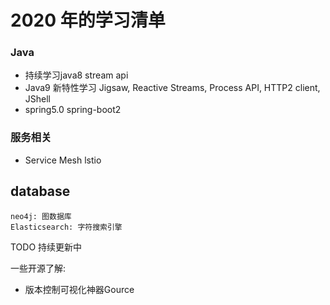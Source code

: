 # 2020 年的学习清单

### Java
- 持续学习java8 stream api
- Java9 新特性学习 Jigsaw, Reactive Streams, Process API, HTTP2 client, JShell
- spring5.0 spring-boot2



### 服务相关

- Service Mesh  lstio



## database

    neo4j: 图数据库
    Elasticsearch: 字符搜索引擎

TODO 持续更新中


一些开源了解:

- 版本控制可视化神器Gource
